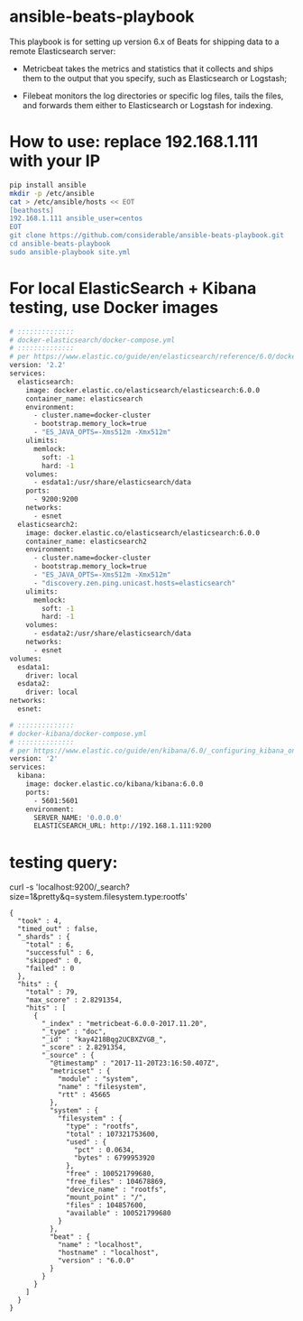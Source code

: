 # ansible-beats-playbook

This playbook is for setting up version 6.x of Beats for shipping data to a remote Elasticsearch server:

- Metricbeat takes the metrics and statistics that it collects and ships them to the output that you specify, such as Elasticsearch or Logstash;

- Filebeat monitors the log directories or specific log files, tails the files, and forwards them either to Elasticsearch or Logstash for indexing.

# How to use: replace 192.168.1.111 with your IP

```bash
pip install ansible
mkdir -p /etc/ansible  
cat > /etc/ansible/hosts << EOT  
[beathosts]
192.168.1.111 ansible_user=centos  
EOT  
git clone https://github.com/considerable/ansible-beats-playbook.git  
cd ansible-beats-playbook  
sudo ansible-playbook site.yml 
```

# For local ElasticSearch + Kibana testing, use Docker images

```bash
# ::::::::::::::
# docker-elasticsearch/docker-compose.yml
# ::::::::::::::
# per https://www.elastic.co/guide/en/elasticsearch/reference/6.0/docker.html
version: '2.2'
services:
  elasticsearch:
    image: docker.elastic.co/elasticsearch/elasticsearch:6.0.0
    container_name: elasticsearch
    environment:
      - cluster.name=docker-cluster
      - bootstrap.memory_lock=true
      - "ES_JAVA_OPTS=-Xms512m -Xmx512m"
    ulimits:
      memlock:
        soft: -1
        hard: -1
    volumes:
      - esdata1:/usr/share/elasticsearch/data
    ports:
      - 9200:9200
    networks:
      - esnet
  elasticsearch2:
    image: docker.elastic.co/elasticsearch/elasticsearch:6.0.0
    container_name: elasticsearch2
    environment:
      - cluster.name=docker-cluster
      - bootstrap.memory_lock=true
      - "ES_JAVA_OPTS=-Xms512m -Xmx512m"
      - "discovery.zen.ping.unicast.hosts=elasticsearch"
    ulimits:
      memlock:
        soft: -1
        hard: -1
    volumes:
      - esdata2:/usr/share/elasticsearch/data
    networks:
      - esnet
volumes:
  esdata1:
    driver: local
  esdata2:
    driver: local
networks:
  esnet:

# :::::::::::::: 
# docker-kibana/docker-compose.yml
# ::::::::::::::
# per https://www.elastic.co/guide/en/kibana/6.0/_configuring_kibana_on_docker.html
version: '2'
services:
  kibana:
    image: docker.elastic.co/kibana/kibana:6.0.0
    ports:
      - 5601:5601
    environment:
      SERVER_NAME: '0.0.0.0'
      ELASTICSEARCH_URL: http://192.168.1.111:9200
```

# testing query:    

curl -s 'localhost:9200/_search?size=1&pretty&q=system.filesystem.type:rootfs'

```
{
  "took" : 4,
  "timed_out" : false,
  "_shards" : {
    "total" : 6,
    "successful" : 6,
    "skipped" : 0,
    "failed" : 0
  },
  "hits" : {
    "total" : 79,
    "max_score" : 2.8291354,
    "hits" : [
      {
        "_index" : "metricbeat-6.0.0-2017.11.20",
        "_type" : "doc",
        "_id" : "kay4218Bqg2UCBXZVGB_",
        "_score" : 2.8291354,
        "_source" : {
          "@timestamp" : "2017-11-20T23:16:50.407Z",
          "metricset" : {
            "module" : "system",
            "name" : "filesystem",
            "rtt" : 45665
          },
          "system" : {
            "filesystem" : {
              "type" : "rootfs",
              "total" : 107321753600,
              "used" : {
                "pct" : 0.0634,
                "bytes" : 6799953920
              },
              "free" : 100521799680,
              "free_files" : 104678869,
              "device_name" : "rootfs",
              "mount_point" : "/",
              "files" : 104857600,
              "available" : 100521799680
            }
          },
          "beat" : {
            "name" : "localhost",
            "hostname" : "localhost",
            "version" : "6.0.0"
          }
        }
      }
    ]
  }
}
```  
